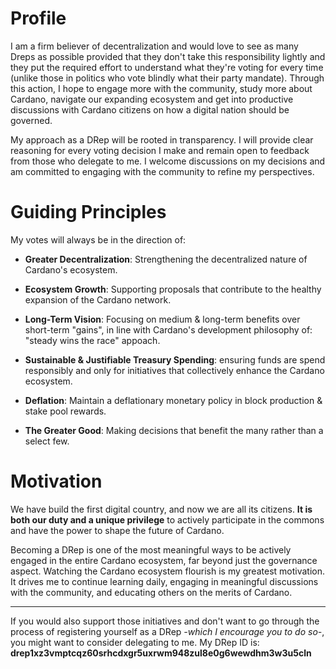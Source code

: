 # Profile
I am a firm believer of decentralization and would love to see as many Dreps as possible provided that they don't take this responsibility lightly and they put the required effort to understand what they're voting for every time (unlike those in politics who vote blindly what their party mandate). Through this action, I hope to engage more with the community, study more about Cardano, navigate our expanding ecosystem and get into productive discussions with Cardano citizens on how a digital nation should be governed. 


My approach as a DRep will be rooted in transparency. I will provide clear reasoning for every voting decision I make and remain open to feedback from those who delegate to me. I welcome discussions on my decisions and am committed to engaging with the community to refine my perspectives. 


# Guiding Principles

My votes will always be in the direction of:

* **Greater Decentralization**: Strengthening the decentralized nature of Cardano's ecosystem.

* **Ecosystem Growth**: Supporting proposals that contribute to the healthy expansion of the Cardano network. 

* **Long-Term Vision**: Focusing on medium & long-term benefits over short-term "gains", in line with Cardano's development philosophy of: "steady wins the race" appoach. 

* **Sustainable & Justifiable Treasury Spending**: ensuring funds are spend responsibly and only for initiatives that collectively enhance the Cardano ecosystem. 

* **Deflation**: Maintain a deflationary monetary policy in block production & stake pool rewards. 

* **The Greater Good**: Making decisions that benefit the many rather than a select few.


# Motivation

We have build the first digital country, and now we are all its citizens. **It is both our duty and a unique privilege** to actively participate in the commons and have the power to shape the future of Cardano.

Becoming a DRep is one of the most meaningful ways to be actively engaged in the entire Cardano ecosystem, far beyond just the governance aspect. Watching the Cardano ecosystem flourish is my greatest motivation. It drives me to continue learning daily, engaging in meaningful discussions with the community, and educating others on the merits of Cardano.

---

If you would also support those initiatives and don't want to go through the process of registering yourself as a DRep *-which I encourage you to do so-*, you might want to consider delegating to me. My DRep ID is: **drep1xz3vmptcqz60srhcdxgr5uxrwm948zul8e0g6wewdhm3w3u5cln**
